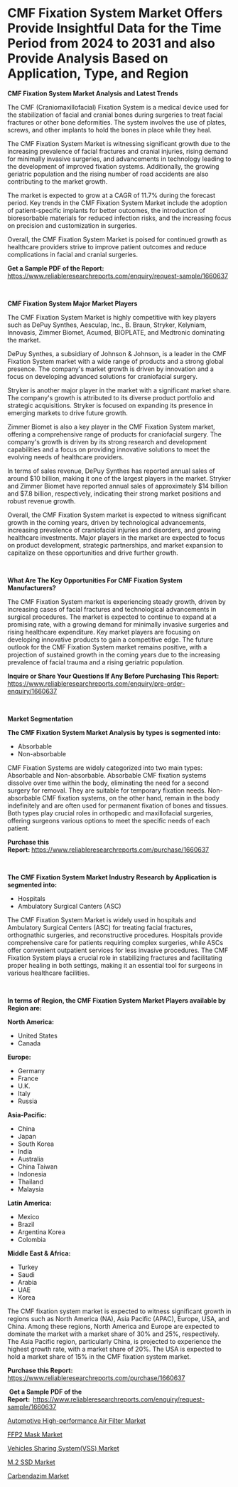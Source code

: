 <p><h1>CMF Fixation System Market Offers Provide Insightful Data for the Time Period from 2024 to 2031 and also Provide Analysis Based on Application, Type, and Region</h1></p><p><strong>CMF Fixation System Market Analysis and Latest Trends</strong></p>
<p><p>The CMF (Craniomaxillofacial) Fixation System is a medical device used for the stabilization of facial and cranial bones during surgeries to treat facial fractures or other bone deformities. The system involves the use of plates, screws, and other implants to hold the bones in place while they heal.</p><p>The CMF Fixation System Market is witnessing significant growth due to the increasing prevalence of facial fractures and cranial injuries, rising demand for minimally invasive surgeries, and advancements in technology leading to the development of improved fixation systems. Additionally, the growing geriatric population and the rising number of road accidents are also contributing to the market growth.</p><p>The market is expected to grow at a CAGR of 11.7% during the forecast period. Key trends in the CMF Fixation System Market include the adoption of patient-specific implants for better outcomes, the introduction of bioresorbable materials for reduced infection risks, and the increasing focus on precision and customization in surgeries.</p><p>Overall, the CMF Fixation System Market is poised for continued growth as healthcare providers strive to improve patient outcomes and reduce complications in facial and cranial surgeries.</p></p>
<p><strong>Get a Sample PDF of the Report:&nbsp;</strong> <a href="https://www.reliableresearchreports.com/enquiry/request-sample/1660637">https://www.reliableresearchreports.com/enquiry/request-sample/1660637</a></p>
<p>&nbsp;</p>
<p><strong>CMF Fixation System Major Market Players</strong></p>
<p><p>The CMF Fixation System Market is highly competitive with key players such as DePuy Synthes, Aesculap, Inc., B. Braun, Stryker, Kelyniam, Innovasis, Zimmer Biomet, Acumed, BIOPLATE, and Medtronic dominating the market. </p><p>DePuy Synthes, a subsidiary of Johnson & Johnson, is a leader in the CMF Fixation System market with a wide range of products and a strong global presence. The company's market growth is driven by innovation and a focus on developing advanced solutions for craniofacial surgery. </p><p>Stryker is another major player in the market with a significant market share. The company's growth is attributed to its diverse product portfolio and strategic acquisitions. Stryker is focused on expanding its presence in emerging markets to drive future growth.</p><p>Zimmer Biomet is also a key player in the CMF Fixation System market, offering a comprehensive range of products for craniofacial surgery. The company's growth is driven by its strong research and development capabilities and a focus on providing innovative solutions to meet the evolving needs of healthcare providers.</p><p>In terms of sales revenue, DePuy Synthes has reported annual sales of around $10 billion, making it one of the largest players in the market. Stryker and Zimmer Biomet have reported annual sales of approximately $14 billion and $7.8 billion, respectively, indicating their strong market positions and robust revenue growth.</p><p>Overall, the CMF Fixation System market is expected to witness significant growth in the coming years, driven by technological advancements, increasing prevalence of craniofacial injuries and disorders, and growing healthcare investments. Major players in the market are expected to focus on product development, strategic partnerships, and market expansion to capitalize on these opportunities and drive further growth.</p></p>
<p>&nbsp;</p>
<p><strong>What Are The Key Opportunities For CMF Fixation System Manufacturers?</strong></p>
<p><p>The CMF Fixation System market is experiencing steady growth, driven by increasing cases of facial fractures and technological advancements in surgical procedures. The market is expected to continue to expand at a promising rate, with a growing demand for minimally invasive surgeries and rising healthcare expenditure. Key market players are focusing on developing innovative products to gain a competitive edge. The future outlook for the CMF Fixation System market remains positive, with a projection of sustained growth in the coming years due to the increasing prevalence of facial trauma and a rising geriatric population.</p></p>
<p><strong>Inquire or Share Your Questions If Any Before Purchasing This Report:</strong> <a href="https://www.reliableresearchreports.com/enquiry/pre-order-enquiry/1660637">https://www.reliableresearchreports.com/enquiry/pre-order-enquiry/1660637</a></p>
<p>&nbsp;</p>
<p><strong>Market Segmentation</strong></p>
<p><strong>The CMF Fixation System Market Analysis by types is segmented into:</strong></p>
<p><ul><li>Absorbable</li><li>Non-absorbable</li></ul></p>
<p><p>CMF Fixation Systems are widely categorized into two main types: Absorbable and Non-absorbable. Absorbable CMF fixation systems dissolve over time within the body, eliminating the need for a second surgery for removal. They are suitable for temporary fixation needs. Non-absorbable CMF fixation systems, on the other hand, remain in the body indefinitely and are often used for permanent fixation of bones and tissues. Both types play crucial roles in orthopedic and maxillofacial surgeries, offering surgeons various options to meet the specific needs of each patient.</p></p>
<p><strong>Purchase this Report:&nbsp;</strong><a href="https://www.reliableresearchreports.com/purchase/1660637">https://www.reliableresearchreports.com/purchase/1660637</a></p>
<p>&nbsp;</p>
<p><strong>The CMF Fixation System Market Industry Research by Application is segmented into:</strong></p>
<p><ul><li>Hospitals</li><li>Ambulatory Surgical Canters (ASC)</li></ul></p>
<p><p>The CMF Fixation System Market is widely used in hospitals and Ambulatory Surgical Centers (ASC) for treating facial fractures, orthognathic surgeries, and reconstructive procedures. Hospitals provide comprehensive care for patients requiring complex surgeries, while ASCs offer convenient outpatient services for less invasive procedures. The CMF Fixation System plays a crucial role in stabilizing fractures and facilitating proper healing in both settings, making it an essential tool for surgeons in various healthcare facilities.</p></p>
<p>&nbsp;</p>
<p><strong>In terms of Region, the CMF Fixation System Market Players available by Region are:</strong></p>
<p>
    <p> <strong> North America: </strong>
        <ul>
            <li>United States</li>
            <li>Canada</li>
        </ul>
        </p> 
    <p> <strong> Europe: </strong>
        <ul>
            <li>Germany</li>
            <li>France</li>
            <li>U.K.</li>
            <li>Italy</li>
            <li>Russia</li>
        </ul>
        </p> 
    <p> <strong> Asia-Pacific: </strong>
        <ul>
            <li>China</li>
            <li>Japan</li>
            <li>South Korea</li>
            <li>India</li>
            <li>Australia</li>
            <li>China Taiwan</li>
            <li>Indonesia</li>
            <li>Thailand</li>
            <li>Malaysia</li>
        </ul>
        </p> 
    <p> <strong> Latin America: </strong>
        <ul>
            <li>Mexico</li>
            <li>Brazil</li>
            <li>Argentina Korea</li>
            <li>Colombia</li>
        </ul>
        </p> 
    <p> <strong> Middle East & Africa: </strong>
        <ul>
            <li>Turkey</li>
            <li>Saudi</li>
            <li>Arabia</li>
            <li>UAE</li>
            <li>Korea</li>
        </ul>
    </p>
    </p>
<p><p>The CMF fixation system market is expected to witness significant growth in regions such as North America (NA), Asia Pacific (APAC), Europe, USA, and China. Among these regions, North America and Europe are expected to dominate the market with a market share of 30% and 25%, respectively. The Asia Pacific region, particularly China, is projected to experience the highest growth rate, with a market share of 20%. The USA is expected to hold a market share of 15% in the CMF fixation system market.</p></p>
<p><strong>Purchase this Report: </strong><a href="https://www.reliableresearchreports.com/purchase/1660637">https://www.reliableresearchreports.com/purchase/1660637</a></p>
<p>&nbsp;<strong>Get a Sample PDF of the Report:&nbsp;&nbsp;</strong><a href="https://www.reliableresearchreports.com/enquiry/request-sample/1660637">https://www.reliableresearchreports.com/enquiry/request-sample/1660637</a></p>
<p><strong></strong></p>
<p><p><a href="https://meowing-canidae-761.notion.site/Automotive-High-performance-Air-Filter-Market-Size-Evaluating-its-Market-Trends-Growth-and-Projec-67cbc8816bb545a1baa0b6a9395a7bb2">Automotive High-performance Air Filter Market</a></p><p><a href="https://github.com/angelajermaine/Market-Research-Report-List-2/blob/main/ffp2-mask-market.md">FFP2 Mask Market</a></p><p><a href="https://github.com/beatblasta/Market-Research-Report-List-2/blob/main/vehicles-sharing-systemvss-market.md">Vehicles Sharing System(VSS) Market</a></p><p><a href="https://military-diascia-e68.notion.site/M-2-SSD-Market-Insights-Market-Players-and-Forecast-Till-2031-88ec46e84e6b45648e97e7d3f39d9380">M.2 SSD Market</a></p><p><a href="https://view.publitas.com/reportprime-1/carbendazim-market-dynamics-2024-2031-also-about-its-market-trends-projections-and-opportunities/">Carbendazim Market</a></p></p>